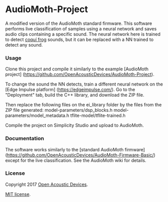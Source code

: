 # AudioMoth-Project #
A modified version of the AudioMoth standard firmware. This software performs live classification of samples using a neural network and saves audio clips containing a specific sound. The neural network here is trained to detect [coquí frog](https://freesound.org/people/tombenedict/sounds/397998/) sounds, but it can be replaced with a NN trained to detect any sound.

### Usage ###
Clone this project and compile it similarly to the example [AudioMoth project] (https://github.com/OpenAcousticDevices/AudioMoth-Project). 

To change the sound the NN detects, train a different neural network on the [Edge Impulse platform] (https://edgeimpulse.com/). Go to the "Deployment" tab, build the C++ library, and download the ZIP file. 

Then replace the following files on the ei_library folder by the files from the ZIP file generated:
model-parameters/dsp_blocks.h
model-parameters/model_metadata.h
tflite-model/tflite-trained.h

Compile the project on Simplicity Studio and upload to AudioMoth.

### Documentation ###

The software works similarly to the [standard AudioMoth firmware] (https://github.com/OpenAcousticDevices/AudioMoth-Firmware-Basic/) except for the live classification. See the AudioMoth wiki for details.

### License ###

Copyright 2017 [Open Acoustic Devices](http://www.openacousticdevices.info/).

[MIT license](http://www.openacousticdevices.info/license).
